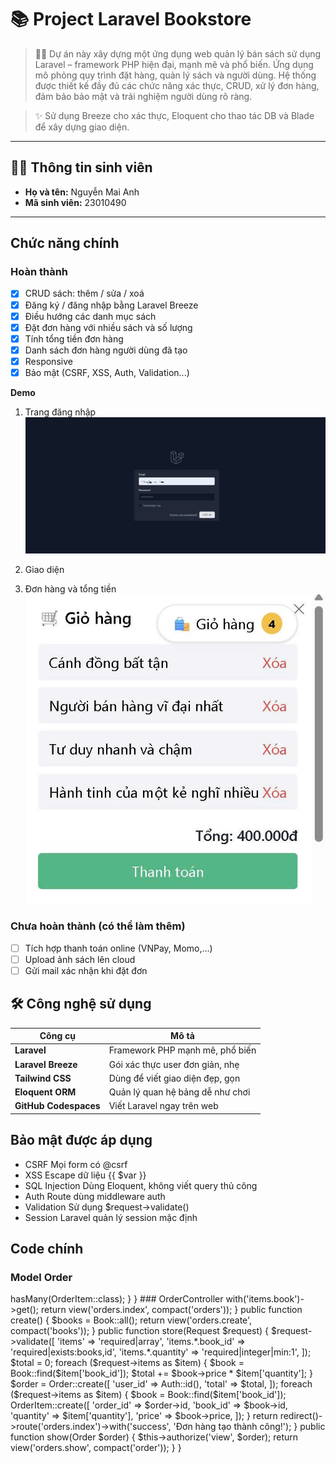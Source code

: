 # 📚 Project Laravel Bookstore

> 🧑‍💻 Dự án này xây dựng một ứng dụng web quản lý bán sách sử dụng Laravel – framework PHP hiện đại, mạnh mẽ và phổ biến.
> Ứng dụng mô phỏng quy trình đặt hàng, quản lý sách và người dùng.
> Hệ thống được thiết kế đầy đủ các chức năng xác thực, CRUD, xử lý đơn hàng, đảm bảo bảo mật và trải nghiệm người dùng rõ ràng.

> ✨ Sử dụng Breeze cho xác thực, Eloquent cho thao tác DB và Blade để xây dựng giao diện.  
---

## 👩‍🎓 Thông tin sinh viên

- **Họ và tên:** Nguyễn Mai Anh  
- **Mã sinh viên:** 23010490  

---

## Chức năng chính

###  Hoàn thành

- [x] CRUD sách: thêm / sửa / xoá 
- [x] Đăng ký / đăng nhập bằng Laravel Breeze
- [x] Điều hướng các danh mục sách 
- [x] Đặt đơn hàng với nhiều sách và số lượng
- [x] Tính tổng tiền đơn hàng 
- [x] Danh sách đơn hàng người dùng đã tạo
- [x] Responsive
- [x] Bảo mật (CSRF, XSS, Auth, Validation...)

**Demo**
1. Trang đăng nhập
   ![Giao diện đăng nhập](login.jpg)

2. Giao diện
3. Đơn hàng và tổng tiền
   ![Đơn hàng](gio-hang.jpg)

###  Chưa hoàn thành (có thể làm thêm)

- [ ] Tích hợp thanh toán online (VNPay, Momo,...)
- [ ] Upload ảnh sách lên cloud
- [ ] Gửi mail xác nhận khi đặt đơn

## 🛠️ Công nghệ sử dụng

| Công cụ         | Mô tả                                   |
|----------------|------------------------------------------|
| **Laravel** | Framework PHP mạnh mẽ, phổ biến             |
| **Laravel Breeze** | Gói xác thực user đơn giản, nhẹ      |
| **Tailwind CSS** | Dùng để viết giao diện đẹp, gọn        |
| **Eloquent ORM** | Quản lý quan hệ bảng dễ như chơi       |
| **GitHub Codespaces** | Viết Laravel ngay trên web        |


## Bảo mật được áp dụng
- CSRF	Mọi form có @csrf
- XSS	Escape dữ liệu {{ $var }}
- SQL Injection	Dùng Eloquent, không viết query thủ công
- Auth	Route dùng middleware auth
- Validation	Sử dụng $request->validate()
- Session	Laravel quản lý session mặc định

## Code chính
### Model Order

<?php

namespace App\Models;

use Illuminate\Database\Eloquent\Factories\HasFactory;
use Illuminate\Database\Eloquent\Model;

class Order extends Model
{
    use HasFactory;

    protected $fillable = ['user_id', 'total'];

    public function items()
    {
        return $this->hasMany(OrderItem::class);
    }
}

### OrderController

<?php

namespace App\Http\Controllers;

use App\Models\Order;
use App\Models\OrderItem;
use App\Models\Book;
use Illuminate\Http\Request;
use Illuminate\Support\Facades\Auth;

class OrderController extends Controller
{
    public function index()
    {
        $orders = Order::where('user_id', Auth::id())->with('items.book')->get();
        return view('orders.index', compact('orders'));
    }

    public function create()
    {
        $books = Book::all();
        return view('orders.create', compact('books'));
    }

    public function store(Request $request)
    {
        $request->validate([
            'items' => 'required|array',
            'items.*.book_id' => 'required|exists:books,id',
            'items.*.quantity' => 'required|integer|min:1',
        ]);

        $total = 0;

        foreach ($request->items as $item) {
            $book = Book::find($item['book_id']);
            $total += $book->price * $item['quantity'];
        }

        $order = Order::create([
            'user_id' => Auth::id(),
            'total' => $total,
        ]);

        foreach ($request->items as $item) {
            $book = Book::find($item['book_id']);
            OrderItem::create([
                'order_id' => $order->id,
                'book_id' => $book->id,
                'quantity' => $item['quantity'],
                'price' => $book->price,
            ]);
        }

        return redirect()->route('orders.index')->with('success', 'Đơn hàng tạo thành công!');
    }

    public function show(Order $order)
    {
        $this->authorize('view', $order);
        return view('orders.show', compact('order'));
    }
}


